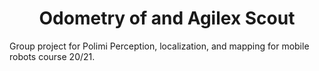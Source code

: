 <h1 align="center">
  Odometry of and Agilex Scout 
</h1>

Group project for Polimi Perception, localization, and mapping for mobile robots course 20/21.
